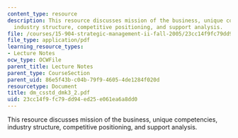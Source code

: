 ```yaml
---
content_type: resource
description: This resource discusses mission of the business, unique competencies,
  industry structure, competitive positioning, and support analysis.
file: /courses/15-904-strategic-management-ii-fall-2005/23cc14f9fc79dd94ed25e061ea6a8dd0_dm_csstd_dmk3_2.pdf
file_type: application/pdf
learning_resource_types:
- Lecture Notes
ocw_type: OCWFile
parent_title: Lecture Notes
parent_type: CourseSection
parent_uid: 86e5f43b-c04b-79f9-4605-4de1284f020d
resourcetype: Document
title: dm_csstd_dmk3_2.pdf
uid: 23cc14f9-fc79-dd94-ed25-e061ea6a8dd0
---
```

This resource discusses mission of the business, unique competencies, industry structure, competitive positioning, and support analysis.

